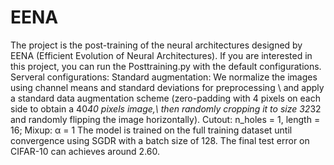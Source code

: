 # EENA
The project is the post-training of the neural architectures designed by EENA (Efficient Evolution of Neural Architectures). 
If you are interested in this project, you can run the Posttraining.py with the default configurations. 
Serveral configurations:
  Standard augmentation: We normalize the images using channel means and standard deviations for preprocessing \\
and apply a standard data augmentation scheme (zero-padding with 4 pixels on each side to obtain a 40*40 pixels image,\\
then randomly cropping it to size 32*32 and randomly flipping the image horizontally). 
  Cutout: n_holes = 1, length = 16;
  Mixup: α = 1
The model is trained on the full training dataset until convergence using SGDR with a batch size of 128.
The final test error on CIFAR-10 can achieves around 2.60.
